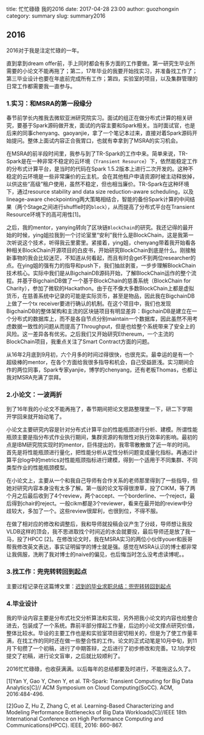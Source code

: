 title: 忙忙碌碌 我的2016
date: 2017-04-28 23:00
author: guozhongxin
category: summary
slug: summary2016
<!-- summary:  -->

## 2016

2016对于我是注定忙碌的一年。

直到拿到dream offer前，手上同时都会有多方面的工作要做。第一研究生毕业所需要的小论文不能再拖了；第二，17年毕业的我要开始找实习，并准备找工作了；第三毕业设计也要在年底前完成所有工作；第四，实验室的项目，以及集群管理的日常工作都需要我一直参与。


### 1.实习：和MSRA的第一段缘分

春节前学长内推我去微软亚洲研究院实习。面试的组正在做分布式计算的相关研究，要基于Spark源码做开发，面试的内容主要和Spark相关。当时面试官，也是后来的同事chenyang、gaoyanjie，拿了一个笔记本过来，直接对着Spark源码开始提问。整体上面试内容正合我胃口，也就有幸拿到了MSRA的实习机会。

在MSRA的前半段时间里，我参与到了TR-Spark的工作中来。简单来说，TR-Spark是在一种非常不稳定的云环境（`Transient Resource`）下，依然能稳定工作的分布式计算平台，是当时的代码在Spark 1.5.2版本上进行二次开发的。这种不稳定的云环境是一些非常廉价的云主机，会在其他租户申请资源时被主动释放掉，以供这些“高级”租户使用，虽然不稳定，但也相当廉价。TR-Spark在这种环境下，通过resource stability and data size reduction-aware scheduling，以及 lineage-aware checkpointing两大策略相结合，智能的备份Spark计算的中间结果（两个Stage之间进行shuffle时的`block`），从而提高了分布式平台在Transient Resource环境下的高可用性[1]。

之后，我的mentor，yanying转向了区块链`BlockChain`的研究。我还记得的最开始的时候，ying姐拉我到一个讨论室里“安利”我什么是BlockChain，这是我第一次听说这个技术，听得我云里雾里。紧接着，ying姐，chenyang带着我开始看各种相关BlockChain开源项目的白皮书，开始研究BlockChain到底是什么。刚接触新事物的我会比较迷茫，不知道从何看起，而且有时会get不到两位researcher的点。在ying姐的强有力的指导和push下，我们抽丝剥茧，一步步理解BlockChain技术核心。实际中我们是从BigchainDB源码开始，了解BlockChain运作的整个流程。并基于BigchainDB做了一个基于BlockChain的慈善系统（BlockChain for Charity），参加了微软的Hackathon。由于在不像大多数BlockChain上都是虚拟货币，在慈善系统中记录的可能是实际货币，甚至是物品，因此我在BigchainDB上做了一个tx receiver要进行确认的机制。在这个项目中，我们也发现BigchainDB的整体架构和主流的区块链项目有明显差异：BigchainDB是建立在一个分布式的数据库上，而不是各自节点分别maintain一个数据库，因此虽然不用考虑数据一致性的问题从而提高了Throughput，但是也给整个系统带来了安全上的风险。这一差异各有优劣。之后我们又开始研究Ethereum，一个主流的BlockChain项目，我重点关注了Smart Contract方面的问题。

从16年2月底到9月初，六个月多的时间过得很快，也很充实。最幸运的是有一个超级棒的mentor，在各个方面给我很多指导和机会，自己受益匪浅。实习期间合作的两位同事，Spark专家yanjie，博学的chenyang，还有老板Thomas，也都让我对MSRA充满了崇拜。

### 2.小论文：一波两折

到了16年我的小论文不能再拖了，春节期间把论文思路整理里一下，研二下学期开学回来就开始动笔了。

小论文主要研究内容是针对分布式计算平台的性能瓶颈进行分析、建模。所谓性能瓶颈主要是指分布式作业执行期间，集群资源的有限性对执行效率的影响。最初的点是IBM研究院实现时的mentor，巨伟提出的，我零零散散做了近一年的时间。首先是将性能瓶颈进行量化，把性能分析从定性分析问题变成量化指标。再通过计算平台log中的metrics对性能瓶颈指标进行建模，得到一个适用于不同集群、不同类型作业的性能瓶颈模型。

在小论文上，主要从一个和我自己导师有合作关系的老师那里得到了一些指导，但她对研究内容本身没有太多了解。第一版的论文写得很潦草，投了CIKM，等了两个月之后最后收到了4个review，两个accept、一个borderline、一个reject，最后得到chair的reject。一般cikm都是3个reviewer，看来在最开始的review中分歧较大，多加了一个。这些review很犀利，也很到位，不得不服。

在做了相对应的修改和调整后，我和导师就投稿会议产生了分歧，导师想让我投VLDB这样的顶会，我不思进取找个时间近的水会就要投，最后导师还是放了我一马，投了HPCC [2]。在修改论文时，我在MSRA实习的两位小伙伴youer和辰哥帮我修改英文表达，事实证明留学的博士就是强。感觉在MSRA认识的博士都非常让我佩服，洗刷了我对博士的naive的偏见，也后悔当时怎么没考虑读博呢。。

### 3.找工作：兜兜转转回到起点

主要过程记录在这篇博文里：[迟到的毕业求职总结：兜兜转转回到起点](http://guozhongxin.com/pages/2017/05/02/jobhunting.html)

### 4.毕业设计

我的毕设内容主要是分布式社交分析算法和实现，另外把我小论文的内容也给整合进去，包装成了一个系统。靠前半部分撑起工作量，后边的小论文撑点研究价值，整体比较水。毕设的主要工作也是和实验室项目密切相关的，但是为了使工作量丰满，在找工作的同时还在做一些整合性的工作。论文的正式动笔是10月中旬，到11月下旬攒了一个初稿，进行了中期答辩，之后进行了初步修改和完善。12.1向学校提交了初稿，进行论文盲审，之后就比较顺利了。

2016忙忙碌碌，也收获满满。以后每年的总结都要及时进行，不能拖这么久了。

[1]Yan Y, Gao Y, Chen Y, et al. TR-Spark: Transient Computing for Big Data Analytics[C]// ACM Symposium on Cloud Computing(SoCC). ACM, 2016:484-496.

[2]Guo Z, Hu Z, Zhang C, et al. Learning-Based Characterizing and Modeling Performance Bottlenecks of Big Data Workloads[C]//IEEE 18th International Conference on High Performance Computing and Communications(HPCC). IEEE, 2016: 860-867.